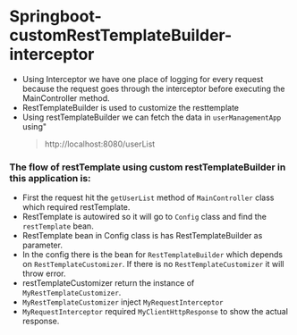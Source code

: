 # Springboot-customRestTemplateBuilder-interceptor

* Using Interceptor we have one place of logging for every request because the request goes through the interceptor before executing the MainController method.
* RestTemplateBuilder is used to customize the resttemplate
* Using restTemplateBuilder we can fetch the data in `userManagementApp` using"
    > http://localhost:8080/userList
  
### The flow of restTemplate using custom restTemplateBuilder in this application is:
* First the request hit the `getUserList` method of `MainController` class  which required restTemplate.
* RestTemplate is autowired so it will go to `Config` class and find the `restTemplate` bean.
* RestTemplate bean in Config class is has RestTemplateBuilder as parameter.
* In the config there is the bean for `RestTemplateBuilder` which depends on `RestTemplateCustomizer`. If there is no `RestTemplateCustomizer` it will throw error.
* restTemplateCustomizer return the instance of `MyRestTemplateCustomizer`.
* `MyRestTemplateCustomizer` inject  `MyRequestInterceptor`
* `MyRequestInterceptor` required `MyClientHttpResponse` to show the actual response. 
